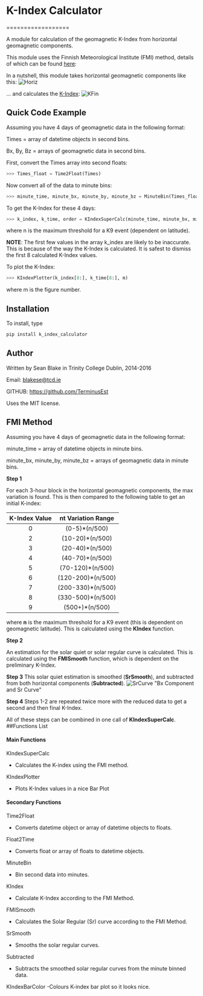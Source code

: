 # **K-Index Calculator**
==================

A module for calculation of the geomagnetic K-Index from horizontal geomagnetic components.

This module uses the Finnish Meteorological Institute (FMI) method, details of which can be found [here](http://swans.meteo.be/sites/default/files/documentation/TN-RMI-2010-01_K-LOGIC.pdf):

In a nutshell, this module takes horizontal geomagnetic components like this:
![Horiz](https://cloud.githubusercontent.com/assets/20742138/17296858/1a7f54c2-57fb-11e6-956b-c98714c9a6aa.png)

... and calculates the [K-Index](https://en.wikipedia.org/wiki/K-index):
![KFin](https://cloud.githubusercontent.com/assets/20742138/17296866/20c566e6-57fb-11e6-9d18-c33fa18b53c2.png)

## **Quick Code Example**
Assuming you have 4 days of geomagnetic data in the following format:

Times = array of datetime objects in second bins.

Bx, By, Bz = arrays of geomagnetic data in second bins.

First, convert the Times array into second floats:

```python
>>> Times_float = Time2Float(Times)
```
Now convert all of the data to minute bins:

```python
>>> minute_time, minute_bx, minute_by, minute_bz = MinuteBin(Times_float, Bx, By, Bz)
```

To get the K-Index for these 4 days:

```python
>>> k_index, k_time, order = KIndexSuperCalc(minute_time, minute_bx, minute_by, n)
```

where n is the maximum threshold for a K9 event (dependent on latitude).

**NOTE**: The first few values in the array k_index are likely to be inaccurate.
This is because of the way the K-Index is calculated. It is safest to dismiss the first 8
calculated K-Index values.

To plot the K-Index:

```python
>>> KIndexPlotter(k_index[8:], k_time[8:], m)
```

where m is the figure number.



## **Installation**
To install, type

```python
pip install k_index_calculator
```


## **Author**
Written by Sean Blake in Trinity College Dublin, 2014-2016

Email: blakese@tcd.ie

GITHUB: https://github.com/TerminusEst

Uses the MIT license.


## **FMI Method**
Assuming you have 4 days of geomagnetic data in the following format:

minute_time = array of datetime objects in minute bins.

minute_bx, minute_by, minute_bz = arrays of geomagnetic data in minute bins.

**Step 1**

For each 3-hour block in the horizontal geomagnetic components, the max variation is found. This is then compared to the following table to get an initial K-index:

| K-Index Value | nt Variation Range |
|:-------------:|:-------------:|
| 0             | (0-5)*(n/500)    |
| 2             | (10-20)*(n/500)|
| 3             | (20-40)*(n/500)|
| 4             | (40-70)*(n/500)|
| 5             | (70-120)*(n/500)|
| 6             | (120-200)*(n/500)|
| 7             | (200-330)*(n/500)|
| 8             | (330-500)*(n/500)|
| 9             | (500+)*(n/500)|

where **n** is the maximum threshold for a K9 event (this is dependent on geomagnetic latitude). This is calculated using the **KIndex** function.

**Step 2**

An estimation for the solar quiet or solar regular curve is calculated. This is calculated using the **FMISmooth** function, which is dependent on the preliminary K-Index.

**Step 3**
This solar quiet estimation is smoothed (**SrSmooth**), and subtracted from both horizontal components (**Subtracted**).
![SrCurve](https://cloud.githubusercontent.com/assets/20742138/17298215/efce2c3e-5800-11e6-85ce-29aba5c144af.png) "Bx Component and Sr Curve"

**Step 4**
Steps 1-2 are repeated twice more with the reduced data to get a second and then final K-Index.

All of these steps can be combined in one call of **KIndexSuperCalc**.
##Functions List


#### Main Functions
KIndexSuperCalc
- Calculates the K-index using the FMI method.

KIndexPlotter
- Plots K-Index values in a nice Bar Plot


#### Secondary Functions

Time2Float
- Converts datetime object or array of datetime objects to floats.

Float2Time
- Converts float or array of floats to datetime objects.

MinuteBin
- Bin second data into minutes.

KIndex
- Calculate K-Index according to the FMI Method.

FMISmooth
- Calculates the Solar Regular (Sr) curve according to the FMI Method.

SrSmooth
- Smooths the solar regular curves.

Subtracted
- Subtracts the smoothed solar regular curves from the minute binned data.

KIndexBarColor
-Colours K-index bar plot so it looks nice.
